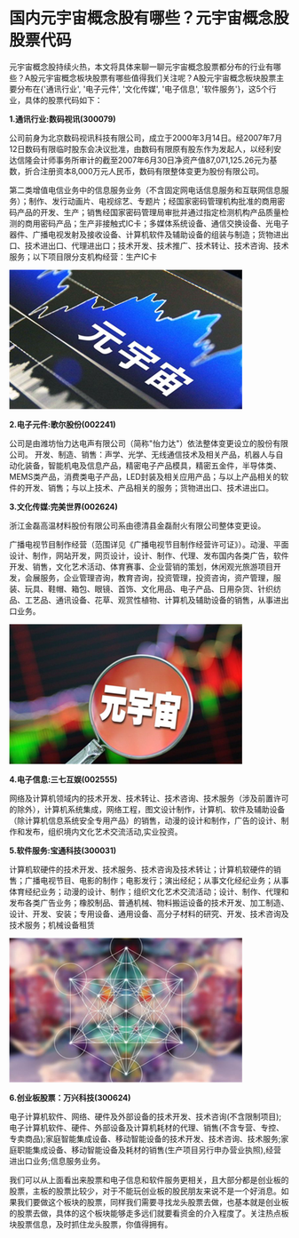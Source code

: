 # 国内元宇宙概念股有哪些？元宇宙概念股股票代码


元宇宙概念股持续火热，本文将具体来聊一聊元宇宙概念股票都分布的行业有哪些？A股元宇宙概念板块股票有哪些值得我们关注呢？A股元宇宙概念板块股票主要分布在{'通讯行业', '电子元件', '文化传媒', '电子信息', '软件服务'}，这5个行业，具体的股票代码如下：

**1.通讯行业:数码视讯(300079)**

公司前身为北京数码视讯科技有限公司，成立于2000年3月14日。经2007年7月12日数码有限临时股东会决议批准，由数码有限原有股东作为发起人，以经利安达信隆会计师事务所审计的截至2007年6月30日净资产值87,071,125.26元为基数，折合注册资本8,000万元人民币，数码有限整体变更为股份有限公司。

第二类增值电信业务中的信息服务业务（不含固定网电话信息服务和互联网信息服务）；制作、发行动画片、电视综艺、专题片；经国家密码管理机构批准的商用密码产品的开发、生产；销售经国家密码管理局审批并通过指定检测机构产品质量检测的商用密码产品；生产非接触式IC卡；多媒体系统设备、通信交换设备、光电子器件、广播电视发射及接收设备、计算机软件及辅助设备的组装与制造；货物进出口、技术进出口、代理进出口；技术开发、技术推广、技术转让、技术咨询、技术服务；以下项目限分支机构经营：生产IC卡

![配图](20220707145758.png)

**2.电子元件:歌尔股份(002241)**

公司是由潍坊怡力达电声有限公司（简称"怡力达"）依法整体变更设立的股份有限公司。
开发、制造、销售：声学、光学、无线通信技术及相关产品，机器人与自动化装备，智能机电及信息产品，精密电子产品模具，精密五金件，半导体类、MEMS类产品，消费类电子产品，LED封装及相关应用产品；与以上产品相关的软件的开发、销售；与以上技术、产品相关的服务；货物进出口、技术进出口。

**3.文化传媒:完美世界(002624)**

浙江金磊高温材料股份有限公司系由德清县金磊耐火有限公司整体变更设。

广播电视节目制作经营（范围详见《广播电视节目制作经营许可证》）。动漫、平面设计、制作，网站开发，网页设计，设计、制作、代理、发布国内各类广告，软件开发、销售，文化艺术活动、体育赛事、企业营销的策划，休闲观光旅游项目开发，会展服务，企业管理咨询，教育咨询，投资管理，投资咨询，资产管理，服装、玩具、鞋帽、箱包、眼镜、首饰、文化用品、电子产品、日用杂货、针织纺品、工艺品、通讯设备、花草、观赏性植物、计算机及辅助设备的销售，从事进出口业务。

![配图](20220707145811.png)

**4.电子信息:三七互娱(002555)**

网络及计算机领域内的技术开发、技术转让、技术咨询、技术服务（涉及前置许可的除外），计算机系统集成，网络工程，图文设计制作，计算机、软件及辅助设备（除计算机信息系统安全专用产品）的销售，动漫的设计和制作，广告的设计、制作和发布，组织境内文化艺术交流活动,实业投资。

**5.软件服务:宝通科技(300031)**

计算机软硬件的技术开发、技术服务、技术咨询及技术转让；计算机软硬件的销售；广播电视节目、电影的制作；电影发行；演出经纪；从事文化经纪业务；从事体育经纪业务；动漫的设计、制作；组织文化艺术交流活动；设计、制作、代理和发布各类广告业务；橡胶制品、普通机械、物料搬运设备的技术开发、加工制造、设计、开发、安装；专用设备、通用设备、高分子材料的研究、开发、技术咨询及技术服务；机械设备租赁

![配图](20220707145829.png)

**6.创业板股票：万兴科技(300624)**

电子计算机软件、网络、硬件及外部设备的技术开发、技术咨询(不含限制项目);电子计算机软件、硬件、外部设备及计算机耗材的代理、销售(不含专营、专控、专卖商品);家庭智能集成设备、移动智能设备的技术开发、技术咨询、技术服务;家庭职能集成设备、移动智能设备及耗材的销售(生产项目另行申办营业执照),经营进出口业务;信息服务业务。

我们可以从上面看出来股票和电子信息和软件服务更相关，且大部分都是创业板的股票，主板的股票比较少，对于不能玩创业板的股民朋友来说不是一个好消息。如果我们要做这个板块的股票，同样我们需要寻找龙头股票去做，也基本就是创业板的股票去做，具体的这个板块能够走多远们就要看资金的介入程度了。关注热点板块股票信息，及时抓住龙头股票，你值得拥有。
